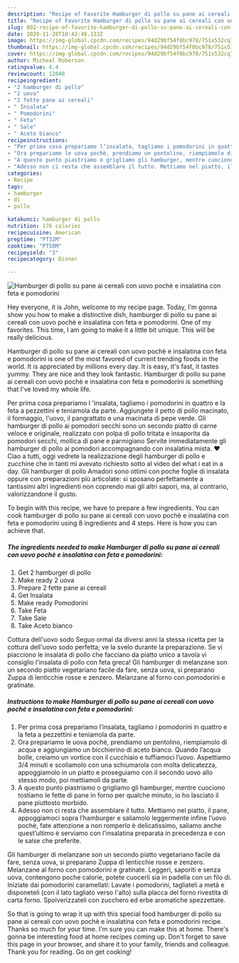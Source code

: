 ```yaml
---
description: "Recipe of Favorite Hamburger di pollo su pane ai cereali con uovo pochè e insalatina con feta e pomodorini"
title: "Recipe of Favorite Hamburger di pollo su pane ai cereali con uovo pochè e insalatina con feta e pomodorini"
slug: 802-recipe-of-favorite-hamburger-di-pollo-su-pane-ai-cereali-con-uovo-poche-e-insalatina-con-feta-e-pomodorini
date: 2020-11-28T10:43:48.133Z
image: https://img-global.cpcdn.com/recipes/94d29bf54f0bc978/751x532cq70/hamburger-di-pollo-su-pane-ai-cereali-con-uovo-poche-e-insalatina-con-feta-e-pomodorini-recipe-main-photo.jpg
thumbnail: https://img-global.cpcdn.com/recipes/94d29bf54f0bc978/751x532cq70/hamburger-di-pollo-su-pane-ai-cereali-con-uovo-poche-e-insalatina-con-feta-e-pomodorini-recipe-main-photo.jpg
cover: https://img-global.cpcdn.com/recipes/94d29bf54f0bc978/751x532cq70/hamburger-di-pollo-su-pane-ai-cereali-con-uovo-poche-e-insalatina-con-feta-e-pomodorini-recipe-main-photo.jpg
author: Micheal Roberson
ratingvalue: 4.4
reviewcount: 12048
recipeingredient:
- "2 hamburger di pollo"
- "2 uova"
- "2 fette pane ai cereali"
- " Insalata"
- " Pomodorini"
- " Feta"
- " Sale"
- " Aceto bianco"
recipeinstructions:
- "Per prima cosa prepariamo l’insalata, tagliamo i pomodorini in quattro e la feta a pezzettini e teniamola da parte."
- "Ora prepariamo le uova pochè, prendiamo un pentolino, riempiamolo di acqua e aggiungiamo un bicchierino di aceto bianco. Quando l’acqua bolle, creiamo un vortice con il cucchiaio e tuffiamoci l’uovo. Aspettiamo 3/4 minuti e scoliamolo con una schiumarola con molta delicatezza, appoggiamolo in un piatto e proseguiamo con il secondo uovo allo stesso modo, poi mettiamoli da parte."
- "A questo punto piastriamo o grigliamo gli hamburger, mentre cuociono tostiamo le fette di pane in forno per qualche minuto, io ho lasciato il pane piuttosto morbido."
- "Adesso non ci resta che assemblare il tutto. Mettiamo nel piatto, il pane, appoggiamoci sopra l’hamburger e saliamolo leggermente infine l’uovo pochè, fate attenzione a non romperlo è delicatissimo, saliamo anche quest’ultimo è serviamo con l’insalatina preparata in precedenza e con le salse che preferite."
categories:
- Recipe
tags:
- hamburger
- di
- pollo

katakunci: hamburger di pollo 
nutrition: 176 calories
recipecuisine: American
preptime: "PT32M"
cooktime: "PT58M"
recipeyield: "3"
recipecategory: Dinner

---
```



![Hamburger di pollo su pane ai cereali con uovo pochè e insalatina con feta e pomodorini](https://img-global.cpcdn.com/recipes/94d29bf54f0bc978/751x532cq70/hamburger-di-pollo-su-pane-ai-cereali-con-uovo-poche-e-insalatina-con-feta-e-pomodorini-recipe-main-photo.jpg)

Hey everyone, it is John, welcome to my recipe page. Today, I'm gonna show you how to make a distinctive dish, hamburger di pollo su pane ai cereali con uovo pochè e insalatina con feta e pomodorini. One of my favorites. This time, I am going to make it a little bit unique. This will be really delicious.

Hamburger di pollo su pane ai cereali con uovo pochè e insalatina con feta e pomodorini is one of the most favored of current trending foods in the world. It is appreciated by millions every day. It is easy, it's fast, it tastes yummy. They are nice and they look fantastic. Hamburger di pollo su pane ai cereali con uovo pochè e insalatina con feta e pomodorini is something that I've loved my whole life.

Per prima cosa prepariamo l &#39;insalata, tagliamo i pomodorini in quattro e la feta a pezzettini e teniamola da parte. Aggiungete il petto di pollo macinato, il formaggio, l&#39;uovo, il pangrattato e una macinata di pepe verde. Gli hamburger di pollo ai pomodori secchi sono un secondo piatto di carne veloce e originale, realizzato con polpa di pollo tritata e insaporita da pomodori secchi, mollica di pane e parmigiano Servite immediatamente gli hamburger di pollo ai pomodori accompagnando con insalatina mista. ❤️ Ciao a tutti, oggi vedrete la realizzazione degli hamburger di pollo e zucchine che in tanti mi avevato richiesto sotto al video del what i eat in a day. Gli hamburger di pollo Amadori sono ottimi con poche foglie di insalata oppure con preparazioni più articolate: si sposano perfettamente a tantissimi altri ingredienti non coprendo mai gli altri sapori, ma, al contrario, valorizzandone il gusto.


To begin with this recipe, we have to prepare a few ingredients. You can cook hamburger di pollo su pane ai cereali con uovo pochè e insalatina con feta e pomodorini using 8 ingredients and 4 steps. Here is how you can achieve that.

<!--inarticleads1-->

##### The ingredients needed to make Hamburger di pollo su pane ai cereali con uovo pochè e insalatina con feta e pomodorini:

1. Get 2 hamburger di pollo
1. Make ready 2 uova
1. Prepare 2 fette pane ai cereali
1. Get  Insalata
1. Make ready  Pomodorini
1. Take  Feta
1. Take  Sale
1. Take  Aceto bianco


Cottura dell&#39;uovo sodo Seguo ormai da diversi anni la stessa ricetta per la cottura dell&#39;uovo sodo perfetta; ve la svelo durante la preparazione. Se vi piacciono le insalata di pollo che facciano da piatto unico a tavola vi consiglio l&#39;insalata di pollo con feta greca! Gli hamburger di melanzane son un secondo piatto vegetariano facile da fare, senza uova, si preparano Zuppa di lenticchie rosse e zenzero. Melanzane al forno con pomodorini e gratinate. 

<!--inarticleads2-->

##### Instructions to make Hamburger di pollo su pane ai cereali con uovo pochè e insalatina con feta e pomodorini:

1. Per prima cosa prepariamo l’insalata, tagliamo i pomodorini in quattro e la feta a pezzettini e teniamola da parte.
1. Ora prepariamo le uova pochè, prendiamo un pentolino, riempiamolo di acqua e aggiungiamo un bicchierino di aceto bianco. Quando l’acqua bolle, creiamo un vortice con il cucchiaio e tuffiamoci l’uovo. Aspettiamo 3/4 minuti e scoliamolo con una schiumarola con molta delicatezza, appoggiamolo in un piatto e proseguiamo con il secondo uovo allo stesso modo, poi mettiamoli da parte.
1. A questo punto piastriamo o grigliamo gli hamburger, mentre cuociono tostiamo le fette di pane in forno per qualche minuto, io ho lasciato il pane piuttosto morbido.
1. Adesso non ci resta che assemblare il tutto. Mettiamo nel piatto, il pane, appoggiamoci sopra l’hamburger e saliamolo leggermente infine l’uovo pochè, fate attenzione a non romperlo è delicatissimo, saliamo anche quest’ultimo è serviamo con l’insalatina preparata in precedenza e con le salse che preferite.


Gli hamburger di melanzane son un secondo piatto vegetariano facile da fare, senza uova, si preparano Zuppa di lenticchie rosse e zenzero. Melanzane al forno con pomodorini e gratinate. Leggeri, saporiti e senza uova, contengono poche calorie, potete cuocerli sia in padella con un filo di. Iniziate dai pomodorini caramellati: Lavate i pomodorini, tagliateli a metà e disponeteli (con il lato tagliato verso l&#39;alto) sulla placca del forno rivestita di carta forno. Spolverizzateli con zucchero ed erbe aromatiche spezzettate. 

So that is going to wrap it up with this special food hamburger di pollo su pane ai cereali con uovo pochè e insalatina con feta e pomodorini recipe. Thanks so much for your time. I'm sure you can make this at home. There's gonna be interesting food at home recipes coming up. Don't forget to save this page in your browser, and share it to your family, friends and colleague. Thank you for reading. Go on get cooking!

